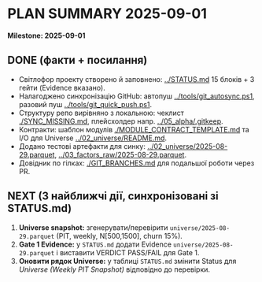 ﻿# PLAN SUMMARY  2025-09-01

**Milestone: 2025-09-01**

## DONE (факти + посилання)
-  Світлофор проекту створено й заповнено: [../STATUS.md](../STATUS.md)  15 блоків + 3 гейти (Evidence вказано).
-  Налагоджено синхронізацію GitHub: автопуш [../tools/git_autosync.ps1](../tools/git_autosync.ps1), разовий пуш [../tools/git_quick_push.ps1](../tools/git_quick_push.ps1).
-  Структуру репо вирівняно з локальною: чеклист [./SYNC_MISSING.md](./SYNC_MISSING.md), плейсхолдер напр. [../05_alpha/.gitkeep](../05_alpha/.gitkeep).
-  Контракти: шаблон модулів [./MODULE_CONTRACT_TEMPLATE.md](./MODULE_CONTRACT_TEMPLATE.md) та I/O для Universe [../02_universe/README.md](../02_universe/README.md).
-  Додано тестові артефакти для синку: [../02_universe/2025-08-29.parquet](../02_universe/2025-08-29.parquet), [../03_factors_raw/2025-08-29.parquet](../03_factors_raw/2025-08-29.parquet).
-  Довідник по гілках: [./GIT_BRANCHES.md](./GIT_BRANCHES.md)  для подальшої роботи через PR.

## NEXT (3 найближчі дії, синхронізовані зі STATUS.md)
1) **Universe snapshot:** згенерувати/перевірити `universe/2025-08-29.parquet` (PIT, weekly, N[500,1500], churn 15%).
2) **Gate 1 Evidence:** у `STATUS.md` додати Evidence `universe/2025-08-29.parquet` і виставити VERDICT  PASS/FAIL для Gate 1.
3) **Оновити рядок Universe:** у таблиці `STATUS.md` змінити Status для *Universe (Weekly PIT Snapshot)* відповідно до перевірки.

